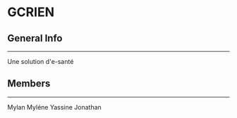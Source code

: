 # GCRIEN

## General Info 
***
Une solution d'e-santé

## Members 
*** 
Mylan 
Myléne 
Yassine 
Jonathan 

